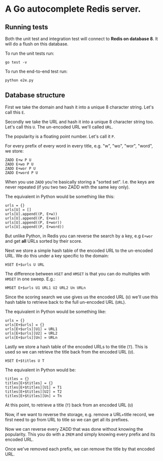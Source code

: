 A Go autocomplete Redis server.
===============================



Running tests
-------------

Both the unit test and integration test will connect to **Redis on
database 8**. It will do a flush on this database.

To run the unit tests run:

    go test -v

To run the end-to-end test run:

    python e2e.py


Database structure
------------------

First we take the domain and hash it into a unique 8 character string.
Let's call this `E`.

Secondly we take the URL and hash it into a unique 8 character string too.
Let's call this `U`. The un-encoded URL we'll called `URL`.

The popularity is a floating point number. Let's call it `P`.

For every prefix of every word in every title, e.g. "w", "wo", "wor", "word",
we store:

    ZADD E+w P U
    ZADD E+wo P U
    ZADD E+wor P U
    ZADD E+word P U

When you use `ZADD` you're basically storing a "sorted set". I.e. the
keys are never repeated (if you two two ZADD with the same key only).

The equivalent in Python would be something like this:

    urls = {}
    urls[U] = []
    urls[U].append((P, E+w))
    urls[U].append((P, E+wo))
    urls[U].append((P, E+wor))
    urls[U].append((P, E+word))

But unlike Python, in Redis you can reverse the search by a key, e.g `E+wor`
and get **all** URLs sorted by their score.

Next we store a simple hash table of the encoded URL to the un-encoded URL.
We do this under a key specific to the domain:

    HSET E+$urls U URL

The difference between `HSET` and `HMSET` is that you can do multiples with
`HMSET` in one sweep. E.g.:

    HMSET E+$urls U1 URL1 U2 URL2 Un URLn

Since the scoring search we use gives us the encoded URL (`U`) we'll use
this hash table to retrieve back to the full un-encoded URL (`URL`).

The equivalent in Python would be something like:

    urls = {}
    urls[E+$urls] = {}
    urls[E+$urls][U1] = URL1
    urls[E+$urls][U2] = URL2
    urls[E+$urls][Un] = URLn

Lastly we store a hash table of the encoded URLs to the title (`T`). This is
used so we can retrieve the title back from the encoded URL (`U`).

    HSET E+$titles U T

The equivalent in Python would be:

    titles = {}
    titles[E+$titles] = {}
    titles[E+$titles][U1] = T1
    titles[E+$titles][U2] = T2
    titles[E+$titles][Un] = Tn

At this point, to retrieve a title (`T`) back from an encoded URL (`U`)

Now, if we want to reverse the storage, e.g. remove a URL+title record, we
first need to go from URL to title so we can get all its prefixes.

Now we can reverse every ZADD that was done without knowing the popularity.
This you do with a `ZREM` and simply knowing every prefix and its encoded URL.

Once we've removed each prefix, we can remove the title by that encoded URL.
